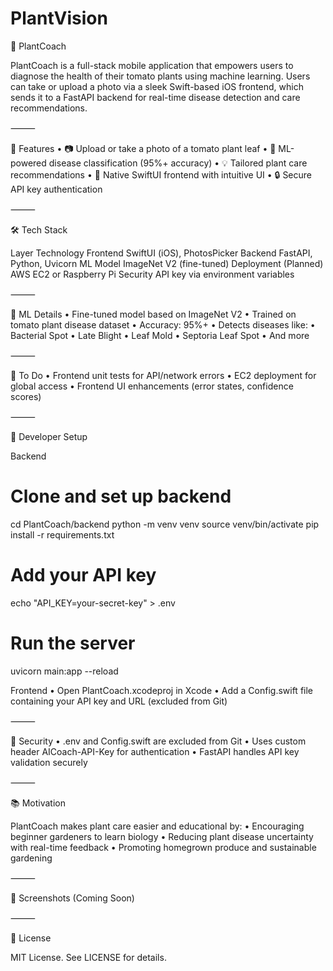 # PlantVision
🌱 PlantCoach

PlantCoach is a full-stack mobile application that empowers users to diagnose the health of their tomato plants using machine learning. Users can take or upload a photo via a sleek Swift-based iOS frontend, which sends it to a FastAPI backend for real-time disease detection and care recommendations.

⸻

🚀 Features
	•	📷 Upload or take a photo of a tomato plant leaf
	•	🧠 ML-powered disease classification (95%+ accuracy)
	•	💡 Tailored plant care recommendations
	•	📱 Native SwiftUI frontend with intuitive UI
	•	🔒 Secure API key authentication

⸻

🛠️ Tech Stack

Layer	Technology
Frontend	SwiftUI (iOS), PhotosPicker
Backend	FastAPI, Python, Uvicorn
ML Model	ImageNet V2 (fine-tuned)
Deployment	(Planned) AWS EC2 or Raspberry Pi
Security	API key via environment variables


⸻

🧠 ML Details
	•	Fine-tuned model based on ImageNet V2
	•	Trained on tomato plant disease dataset
	•	Accuracy: 95%+
	•	Detects diseases like:
	•	Bacterial Spot
	•	Late Blight
	•	Leaf Mold
	•	Septoria Leaf Spot
	•	And more

⸻

🧪 To Do
	•	Frontend unit tests for API/network errors
	•	EC2 deployment for global access
	•	Frontend UI enhancements (error states, confidence scores)

⸻

🧰 Developer Setup

Backend

# Clone and set up backend
cd PlantCoach/backend
python -m venv venv
source venv/bin/activate
pip install -r requirements.txt

# Add your API key
echo "API_KEY=your-secret-key" > .env

# Run the server
uvicorn main:app --reload

Frontend
	•	Open PlantCoach.xcodeproj in Xcode
	•	Add a Config.swift file containing your API key and URL (excluded from Git)

⸻

🔐 Security
	•	.env and Config.swift are excluded from Git
	•	Uses custom header AICoach-API-Key for authentication
	•	FastAPI handles API key validation securely

⸻

📚 Motivation

PlantCoach makes plant care easier and educational by:
	•	Encouraging beginner gardeners to learn biology
	•	Reducing plant disease uncertainty with real-time feedback
	•	Promoting homegrown produce and sustainable gardening

⸻

📸 Screenshots (Coming Soon)

⸻

📄 License

MIT License. See LICENSE for details.
